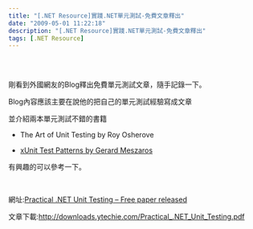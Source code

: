 ```yaml
---
title: "[.NET Resource]實踐.NET單元測試-免費文章釋出"
date: "2009-05-01 11:22:18"
description: "[.NET Resource]實踐.NET單元測試-免費文章釋出"
tags: [.NET Resource]
---
```


<p><img alt="" src="\images\posts\8257\image6.png" /></p><p> </p><p>剛看到外國網友的Blog釋出免費單元測試文章，隨手記錄一下。</p><p>Blog內容應該主要在說他的把自己的單元測試經驗寫成文章</p><p>並介紹兩本單元測試不錯的書籍</p><ul><li><p>The Art of Unit Testing by Roy Osherove</a></p></li><li><p><a target="_blank" href="http://www.amazon.com/gp/product/0131495054?ie=UTF8&amp;tag=ytechie-20&amp;linkCode=xm2&amp;camp=1789&amp;creativeASIN=0131495054">xUnit Test Patterns by Gerard Meszaros</a></p></li></ul><p>有興趣的可以參考一下。</p><p> </p><p>網址:<a target="_blank" href="http://www.ytechie.com/2009/04/practical-net-unit-testing-free-paper-released.html">Practical .NET Unit Testing – Free paper released</a></p><p>文章下載:<a title="http://downloads.ytechie.com/Practical_.NET_Unit_Testing.pdf" href="http://downloads.ytechie.com/Practical_.NET_Unit_Testing.pdf">http://downloads.ytechie.com/Practical_.NET_Unit_Testing.pdf</p>
